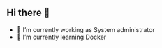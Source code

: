 ## Hi there 👋
- 🔭 I’m currently working as System administrator
- 🌱 I’m currently learning Docker

<!--
**NoemiFL/NoemiFL** is a ✨ _special_ ✨ repository because its `README.md` (this file) appears on your GitHub profile.

Here are some ideas to get you started:

- 🔭 I’m currently working as System administrator
- 🌱 I’m currently learning Docker
- 👯 I’m looking to collaborate on ...
- 🤔 I’m looking for help with ...
- 💬 Ask me about ...
- 📫 How to reach me: ...
- 😄 Pronouns: ...
- ⚡ Fun fact: ...
-->
